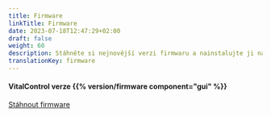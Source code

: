 ```yaml
---
title: Firmware
linkTitle: Firmware
date: 2023-07-18T12:47:29+02:00
draft: false
weight: 60
description: Stáhněte si nejnovější verzi firmwaru a nainstalujte ji na své zařízení VitalControl.
translationKey: firmware
---
```

#### VitalControl verze {{% version/firmware component="gui" %}}

<a href="/download/firmware.vcu" role="button" class="btn btn-primary btn-lg">Stáhnout firmware</a>
